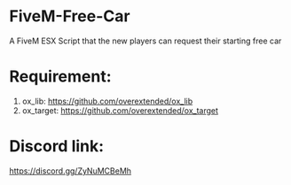 # FiveM-Free-Car
A FiveM ESX Script that the new players can request their starting free car 

# Requirement:
1. ox_lib: https://github.com/overextended/ox_lib
2. ox_target: https://github.com/overextended/ox_target

# Discord link:
https://discord.gg/ZyNuMCBeMh
